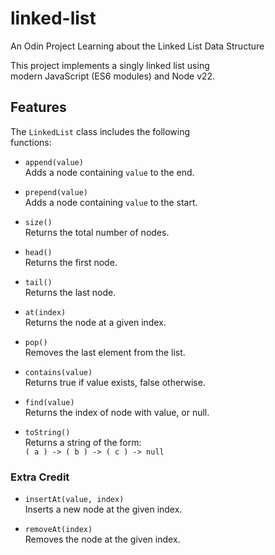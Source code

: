 # linked-list
An Odin Project Learning about the Linked List Data Structure

This project implements a singly linked list using  
modern JavaScript (ES6 modules) and Node v22.  


## Features

The `LinkedList` class includes the following  
functions:

- `append(value)`  
  Adds a node containing `value` to the end.  

- `prepend(value)`  
  Adds a node containing `value` to the start.  

- `size()`  
  Returns the total number of nodes.  

- `head()`  
  Returns the first node.  

- `tail()`  
  Returns the last node.  

- `at(index)`  
  Returns the node at a given index.  

- `pop()`  
  Removes the last element from the list.  

- `contains(value)`  
  Returns true if value exists, false otherwise.  

- `find(value)`  
  Returns the index of node with value, or null.  

- `toString()`  
  Returns a string of the form:  
  `( a ) -> ( b ) -> ( c ) -> null`  

### Extra Credit

- `insertAt(value, index)`  
  Inserts a new node at the given index.  

- `removeAt(index)`  
  Removes the node at the given index.  

